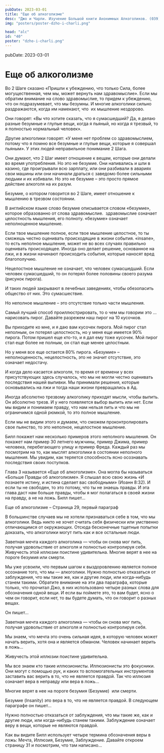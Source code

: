 ```yaml
---
pubDate: 2023-03-01
title: "Еще об алкоголизме"
desc: "Джо и Чарли. Изучение Большой книги Анонимных Алкоголиков. (039)"
img: "posters/poster-dzho-i-charli.png"

head: "alc"
id: "40"
poster: "dzho-i-charli.png"
---
```


pubDate: 2023-03-01

# Еще об алкоголизме

Во 2 Шаге сказано «Пришли к убеждению, что только Сила, более могущественная, чем мы, может вернуть нам здравомыслие». Если мы обратим внимание на слово здравомыслие, то придем к убеждению, что он подразумевает, что мы безумны. И многие алкоголики сильно раздражаются, когда им намекают, что  их мышление нездорово.

Они говорят: «Вы что хотите сказать, что я сумасшедший? Да, я делаю разные безумные и глупые вещи, когда я пьяный, но когда я трезвый, то я полностью нормальный человек».

Другие алкоголики говорят: «У меня нет проблем со здравомыслием, потому что я помню все безумные и глупые вещи, которые я совершал пьяным».
У этих людей неправильное понимание 2 Шага.

Они думают, что 2 Шаг имеет отношение к вещам, которые они делали во время употребления. Но это не безумие. Они напивались и шли в казино, где проигрывали всю зарплату, или они разбивали в авариях свои машины или они начинали драться с заведомо более сильными людьми и их избивали. Но это не безумие – это просто прямое действие алкоголя на их разум.

Безумие, о котором говорится во 2 Шаге, имеет отношение к мышлению в трезвом состоянии.

В английском языке слово безумие описывается словом «безумие», которое образованно от слова здравомыслие.  здравомыслие означает целостность мышления, его полноту. «безумие» означает неполноценное мышление.

Если твое мышление полное, если твое мышление целостное, то ты сможешь честно оценивать происходящие в жизни события. «insane», то есть неполное мышление, может не во всех случаях правильно оценивать происходящее. Иногда оно делает решение, основанное на лжи, и в жизни начинают происходить события, которые наносят вред благополучию.

Нецелостное мышление не означает, что человек сумасшедший. Если человек сумасшедший, то он потерял более половины своего разума (рисунок пирога).

И таких людей закрывают в лечебных заведениях, чтобы обезопасить общество от них. Это сумасшествие.

Но неполное мышление – это отсутствие только части мышления.

Самый лучший способ проиллюстрировать, то о чем мы говорим это … нарисовать пирог. Давайте разрежем наш пирог на 10 кусочков.

Вы приходите ко мне, и я даю вам кусочек пирога. Мой пирог стал неполным, он потерял целостность, но у меня еще имеется 90% пирога. Потом пришел еще кто-то, и я дал ему тоже кусочек. Мой пирог стал еще более не полным, он стал еще менее целостным.

Но у меня все еще остается 80% пирога. «Безумие» – неполноценность, нецелостность, это не значит отсутствие, это означает недостачу.

И когда дело касается алкоголя, то время от времени у всех присутствующих здесь случалось, что мы не могли честно оценивать последствия нашей выпивки. Мы принимали решения, которые основывались на лжи и тогда наши жизни превращались в Ад.

Иногда абсолютно трезвому алкоголику приходят мысли, чтобы выпить. Он абсолютно трезв. И у него появляется выбор выпить или нет. Если мы видим и понимаем правду, что нам нельзя пить и что мы не ограничимся одной рюмкой, то это полное мышление.

Если мы не видим этого и думаем, что сможем проконтролировать свое пьянство, то это неполное, нецелостное мышление.

Билл покажет нам несколько примеров этого неполного мышления. Он покажет нам пример 30 летнего мужчины, пример Джима, пример человека, перебегающего улицу и пример Фреда. Каждый раз мы посмотрим на то, как мыслят алкоголики в состоянии неполного мышления. Мы увидим, как теряется способность ясно осознавать последствия своих поступков.

Глава 3 называется «Еще об алкоголизме». Она могла бы называться «Больше Правды об алкоголизме». Я слышал всю свою жизнь «И познаете истину, и истина сделает вас свободными» (Иоанн 8:32). И если ты не свободен, то это потому, что ты не знаешь правды. И эта глава даст нам больше правды, чтобы я мог полагаться в своей жизни на правду, а не на ложь. Билл пишет…

Еще об алкоголизме – Страница 29, первый параграф

В большинстве случаев мы не хотели признаваться себе в том, что мы алкоголики. Ведь никто не хочет считать себя физически или умственно отличающимся от окружающих. Отсюда бесконечные тщетные попытки доказать, что алкоголики могут пить как и все остальные люди.

Заветная мечта каждого алкоголика — чтобы он снова мог пить, получая удовольствие от алкоголя и полностью контролируя себя. Живучесть этой иллюзии поистине удивительна. Многие верят в нее на пороге безумия или смерти.

Мы уже усвоили, что первым шагом к выздоровлению является полное осознание того, что мы — алкоголики. Нужно полностью отказаться от заблуждения, что мы такие же, как и другие люди, или когда-нибудь станем такими.
Обратите внимание на эти два параграфа, которые только, что прочитал Джо, в них использовано четыре разных слова для обозначения одной вещи. И если вы поймете это, то вам будет, ясно о чем он говорит, если нет, то вы будете думать, что он говорит о разных вещах.

Он пишет…

Заветная мечта каждого алкоголика — чтобы он снова мог пить, получая удовольствие от алкоголя и полностью контролируя себя.

Мы знаем, что мечта это очень сильная идея, в которую человек может начать верить, хотя она и является обманом. Человек начинает верить в ложь…

Живучесть этой иллюзии поистине удивительна.

Мы все знаем кто такие иллюзионисты. Иллюзионисты это фокусники. Они могут с помощью рук, и каких то вспомогательных инструментов заставить вас верить в то, что не является правдой. Так что иллюзия означает вера в неправду или вера в ложь…

Многие верят в нее на пороге безумия (Безумие)  или смерти.

Безумие (Insanity) это вера в то, что не является правдой. В следующем параграфе он пишет…

Нужно полностью отказаться от заблуждения, что мы такие же, как и другие люди, или когда-нибудь станем такими.
Заблуждение означает веру в вещи, которые не являются правдой.

Как вы видите Билл использует четыре термина обозначения веры в ложь: Мечта, Иллюзия, Безумие, Заблуждение.
Давайте откроем страницу 31 и посмотрим, что там написано…
